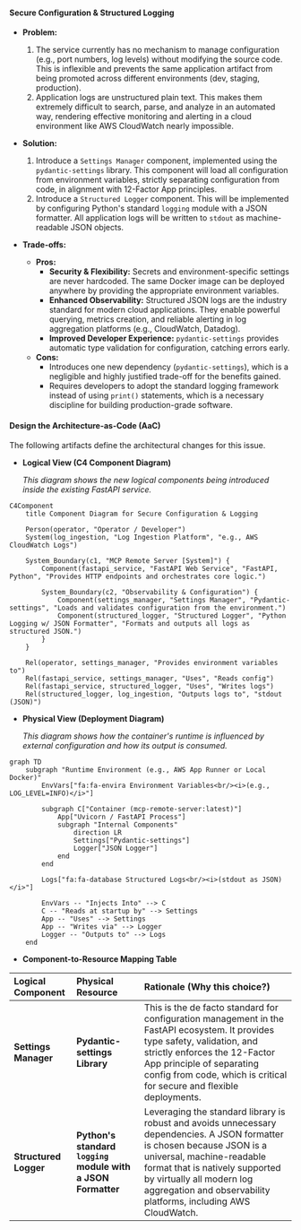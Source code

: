 #### **Secure Configuration & Structured Logging**

*   **Problem:**
    1.  The service currently has no mechanism to manage configuration (e.g., port numbers, log levels) without modifying the source code. This is inflexible and prevents the same application artifact from being promoted across different environments (dev, staging, production).
    2.  Application logs are unstructured plain text. This makes them extremely difficult to search, parse, and analyze in an automated way, rendering effective monitoring and alerting in a cloud environment like AWS CloudWatch nearly impossible.

*   **Solution:**
    1.  Introduce a `Settings Manager` component, implemented using the `pydantic-settings` library. This component will load all configuration from environment variables, strictly separating configuration from code, in alignment with 12-Factor App principles.
    2.  Introduce a `Structured Logger` component. This will be implemented by configuring Python's standard `logging` module with a JSON formatter. All application logs will be written to `stdout` as machine-readable JSON objects.

*   **Trade-offs:**
    *   **Pros:**
        *   **Security & Flexibility:** Secrets and environment-specific settings are never hardcoded. The same Docker image can be deployed anywhere by providing the appropriate environment variables.
        *   **Enhanced Observability:** Structured JSON logs are the industry standard for modern cloud applications. They enable powerful querying, metrics creation, and reliable alerting in log aggregation platforms (e.g., CloudWatch, Datadog).
        *   **Improved Developer Experience:** `pydantic-settings` provides automatic type validation for configuration, catching errors early.
    *   **Cons:**
        *   Introduces one new dependency (`pydantic-settings`), which is a negligible and highly justified trade-off for the benefits gained.
        *   Requires developers to adopt the standard logging framework instead of using `print()` statements, which is a necessary discipline for building production-grade software.

#### **Design the Architecture-as-Code (AaC)**

The following artifacts define the architectural changes for this issue.

*   **Logical View (C4 Component Diagram)**

    *This diagram shows the new logical components being introduced *inside* the existing FastAPI service.*

```mermaid
C4Component
    title Component Diagram for Secure Configuration & Logging

    Person(operator, "Operator / Developer")
    System(log_ingestion, "Log Ingestion Platform", "e.g., AWS CloudWatch Logs")

    System_Boundary(c1, "MCP Remote Server [System]") {
        Component(fastapi_service, "FastAPI Web Service", "FastAPI, Python", "Provides HTTP endpoints and orchestrates core logic.")

        System_Boundary(c2, "Observability & Configuration") {
            Component(settings_manager, "Settings Manager", "Pydantic-settings", "Loads and validates configuration from the environment.")
            Component(structured_logger, "Structured Logger", "Python Logging w/ JSON Formatter", "Formats and outputs all logs as structured JSON.")
        }
    }

    Rel(operator, settings_manager, "Provides environment variables to")
    Rel(fastapi_service, settings_manager, "Uses", "Reads config")
    Rel(fastapi_service, structured_logger, "Uses", "Writes logs")
    Rel(structured_logger, log_ingestion, "Outputs logs to", "stdout (JSON)")
```

*   **Physical View (Deployment Diagram)**

    *This diagram shows how the container's runtime is influenced by external configuration and how its output is consumed.*

```mermaid
graph TD
    subgraph "Runtime Environment (e.g., AWS App Runner or Local Docker)"
        EnvVars["fa:fa-envira Environment Variables<br/><i>(e.g., LOG_LEVEL=INFO)</i>"]

        subgraph C["Container (mcp-remote-server:latest)"]
            App["Uvicorn / FastAPI Process"]
            subgraph "Internal Components"
                direction LR
                Settings["Pydantic-settings"]
                Logger["JSON Logger"]
            end
        end
        
        Logs["fa:fa-database Structured Logs<br/><i>(stdout as JSON)</i>"]

        EnvVars -- "Injects Into" --> C
        C -- "Reads at startup by" --> Settings
        App -- "Uses" --> Settings
        App -- "Writes via" --> Logger
        Logger -- "Outputs to" --> Logs
    end
```

*   **Component-to-Resource Mapping Table**

| Logical Component | Physical Resource | Rationale (Why this choice?) |
| :--- | :--- | :--- |
| **Settings Manager** | **Pydantic-settings Library** | This is the de facto standard for configuration management in the FastAPI ecosystem. It provides type safety, validation, and strictly enforces the 12-Factor App principle of separating config from code, which is critical for secure and flexible deployments. |
| **Structured Logger** | **Python's standard `logging` module with a JSON Formatter** | Leveraging the standard library is robust and avoids unnecessary dependencies. A JSON formatter is chosen because JSON is a universal, machine-readable format that is natively supported by virtually all modern log aggregation and observability platforms, including AWS CloudWatch. |

